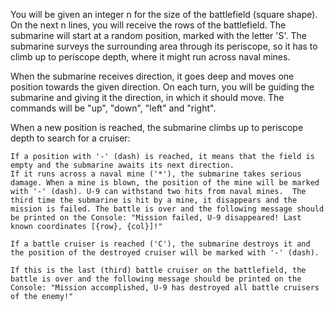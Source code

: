 You will be given an integer n for the size of the battlefield (square shape). On the next n lines, you will receive the rows of the battlefield. The submarine will start at a random position, marked with the letter 'S'. The submarine surveys the surrounding area through its periscope, so it has to climb up to periscope depth, where it might run across naval mines. 

When the submarine receives direction, it goes deep and moves one position towards the given direction. On each turn, you will be guiding the submarine and giving it the direction, in which it should move. The commands will be "up", "down", "left" and "right".

When a new position is reached,  the submarine climbs up to periscope depth to search for a cruiser:


	If a position with '-' (dash) is reached, it means that the field is empty and the submarine awaits its next direction.
	If it runs across a naval mine ('*'), the submarine takes serious damage. When a mine is blown, the position of the mine will be marked with '-' (dash). U-9 can withstand two hits from naval mines.  The third time the submarine is hit by a mine, it disappears and the mission is failed. The battle is over and the following message should be printed on the Console: "Mission failed, U-9 disappeared! Last known coordinates [{row}, {col}]!"
  
	If a battle cruiser is reached ('C'), the submarine destroys it and the position of the destroyed cruiser will be marked with '-' (dash).
  
	If this is the last (third) battle cruiser on the battlefield, the battle is over and the following message should be printed on the Console: "Mission accomplished, U-9 has destroyed all battle cruisers of the enemy!"
